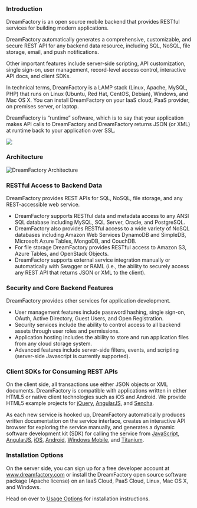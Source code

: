 ### Introduction

DreamFactory is an open source mobile backend that provides RESTful services for building modern applications. 

DreamFactory automatically generates a comprehensive, customizable, and secure REST API for any backend data resource, including SQL, NoSQL, file storage, email, and push notifications. 

Other important features include server-side scripting, API customization, single sign-on, user management, record-level access control, interactive API docs, and client SDKs.

In technical terms, DreamFactory is a LAMP stack (Linux, Apache, MySQL, PHP) that runs on Linux (Ubuntu, Red Hat, CentOS, Debian), Windows, and Mac OS X. You can install DreamFactory on your IaaS cloud, PaaS provider, on premises server, or laptop. 

DreamFactory is “runtime” software, which is to say that your application makes API calls to DreamFactory and DreamFactory returns JSON (or XML) at runtime back to your application over SSL. 

![](http://www.dreamfactory.com/sites/default/files/marchitecture-1.png)


### Architecture

![DreamFactory Architecture](http://dev.dreamfactory.com/sites/default/files/DF-diagram-alt-3-02.png)

### RESTful Access to Backend Data

DreamFactory provides REST APIs for SQL, NoSQL, file storage, and any REST-accessible web service.

* DreamFactory supports RESTful data and metadata access to any ANSI SQL database including MySQL, SQL Server, Oracle, and PostgreSQL. 
* DreamFactory also provides RESTful access to a wide variety of NoSQL databases including Amazon Web Services DynamoDB and SimpleDB, Microsoft Azure Tables, MongoDB, and CouchDB. 
* For file storage DreamFactory provides RESTful access to Amazon S3, Azure Tables, and OpenStack Objects. 
* DreamFactory supports external service integration manually or automatically with Swagger or RAML (i.e., the ability to securely access any REST API that returns JSON or XML to the client).

### Security and Core Backend Features

DreamFactory provides other services for application development. 

* User management features include password hashing, single sign-on, OAuth, Active Directory, Guest Users, and Open Registration. 
* Security services include the ability to control access to all backend assets through user roles and permissions. 
* Application hosting includes the ability to store and run application files from any cloud storage system. 
* Advanced features include server-side filters, events, and scripting (server-side Javascript is currently supported). 

### Client SDKs for Consuming REST APIs

On the client side, all transactions use either JSON objects or XML documents. DreamFactory is compatible with applications written in either HTML5 or native client technologies such as iOS and Android. We provide HTML5 example projects for [jQuery](http://www.dreamfactory.com/jquery-example), [AngularJS](http://www.dreamfactory.com/angularjs-example), and [Sencha](http://www.dreamfactory.com/sencha-touch-example). 

As each new service is hooked up, DreamFactory automatically produces written documentation on the service interface, creates an interactive API browser for exploring the service manually, and generates a dynamic software development kit (SDK) for calling the service from [JavaScript](javascript-sdk), [AngularJS](angular-dreamfactory), [iOS](ios-sdk), [Android](android-sdk), [Windows Mobile](Windows-Mobile-SDK), and [Titanium](Titanium-SDK).

### Installation Options

On the server side, you can sign up for a free developer account at www.dreamfactory.com or install the DreamFactory open source software package (Apache license) on an IaaS Cloud, PaaS Cloud, Linux, Mac OS X, and Windows.

Head on over to [Usage Options](Usage-Options) for installation instructions.